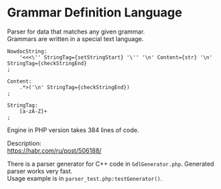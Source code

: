 # Grammar Definition Language

Parser for data that matches any given grammar.  
Grammars are written in a special text language.

```
NowdocString:
    '<<<\'' StringTag={setStringStart} '\'' '\n' Content={str} '\n' StringTag={checkStringEnd}
;

Content:
    .*>('\n' StringTag={checkStringEnd})
;

StringTag:
    [a-zA-Z]+
;
```

Engine in PHP version takes 384 lines of code.

Description:  
https://habr.com/ru/post/506188/

There is a parser generator for C++ code in `GdlGenerator.php`. Generated parser works very fast.  
Usage example is in `parser_test.php:testGenerator()`.
